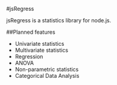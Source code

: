 #jsRegress

jsRegress is a statistics library for node.js. 

##Planned features

* Univariate statistics
* Multivariate statistics
* Regression
* ANOVA
* Non-parametric statistics
* Categorical Data Analysis
